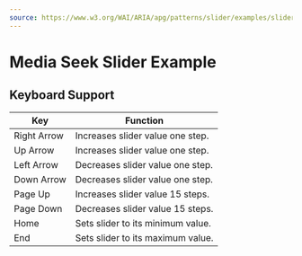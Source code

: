 ```yaml
---
source: https://www.w3.org/WAI/ARIA/apg/patterns/slider/examples/slider-seek/
---
```

Media Seek Slider Example
=========================

Keyboard Support
----------------

| Key | Function |
| --- | --- |
| Right Arrow | Increases slider value one step. |
| Up Arrow | Increases slider value one step. |
| Left Arrow | Decreases slider value one step. |
| Down Arrow | Decreases slider value one step. |
| Page Up | Increases slider value 15 steps. |
| Page Down | Decreases slider value 15 steps. |
| Home | Sets slider to its minimum value. |
| End | Sets slider to its maximum value. |